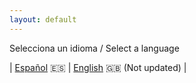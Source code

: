 ```yaml
---
layout: default
---
```


Selecciona un idioma / Select a language


| [Español][es] :es: | [English][uk] :uk: (Not updated) |

[es]: https://alex-esc.github.io
[uk]: https://alex-esc.github.io/en_us/